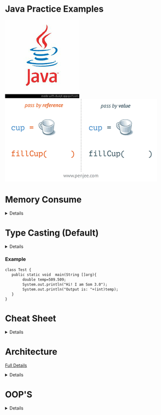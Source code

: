 
# Java Practice Examples
<p>
<img src="https://raw.githubusercontent.com/somerongit/somerongit/main/img/java-gif.gif">
<img src="https://raw.githubusercontent.com/somerongit/somerongit/main/img/java%20refernce.gif">
</p>

# Memory Consume
<details>
<h3> boolean -> 1 bit </h3>
<h3>  byte -> 1 byte </h3>
<h3>  char -> 2 byte </h3>
<h3>  short -> 2 byte </h3>
<h3>  int -> 4 byte </h3>
<h3>  float -> 4 byte </h3>
<h3>  double -> 8 byte </h3>
<h3>  long -> 8 byte </h3>
</details>

# Type Casting (Default)
<details>
<h3>  byte -> char</h3>
<h3>  short -> byte,char</h3>
<h3>  char -> byte,short</h3>
<h3>  int -> byte,short,char</h3>
<h3>  long -> byte,short,char,int</h3>
<h3>  float -> byte,short,char,int,long</h3>
<h3>  double -> byte,short,char,int,long,float </h3>
</details>

### Example

```
class Test { 
   public static void  main(String []arg){
        double temp=509.509;
        System.out.println("Hi! I am Som 3.0");
        System.out.println("Output is: "+(int)temp);
   }
}
```
# Cheat Sheet 
<details>
<img src="https://raw.githubusercontent.com/somerongit/somerongit/main/img/java-cheat-sheet.jpg">
</details>

# Architecture
  <a href="https://github.com/somerongit/java-cheat-sheet/blob/master/README.md">Full Details</a>
<details>
<img src="https://raw.githubusercontent.com/somerongit/java-cheat-sheet/master/images/java-write-once-run-anywhere.png">
</details>

# OOP'S

<details>
<h3>Class</h3>
<p>Class is the collection of Objects</p>
<p>Class is not a real world entity; It is just a template or blueprint or prototype</p>
<p>Class DOSN'T occupy Memory</p>
<h4>Syntax</h4>
```
access_modifiers Class ClassName {
	methods,
	constructors,
	fileds,
	blocks,
	nested Class,
}
```
<p>access_modifiers: default, public, private, protected
<h4>Real World Example:<h4>
<p>Animals, Birds, Vehicles</p>
<h3>Object and Methods</h3>
<h4>Object</h4>
<p>Object is an instance of class</p>
<p>Object is real world entity</p>
<p>Object occupies memory</p>
<h5>Consists Of<h5>
<p>Indentity: Name</p>
<p>State and Attributes: Color, Age</p>
<p>Behavior: Run, Eat, Sleep</p>
<h5>Create Object</h5>
<p>new=> NewKeyword obj1 = new NewKeyword();</p>
<p>newInstance=>
    ClassName object = ClassName.class.newInstance();  
or
ClassName object = (ClassName) Class.forName("fully qualified name of the class").newInstance();
</p>
<p>clone=>
CreateObject3 obj1 = new CreateObject3();
CreateObject3 obj2 = (CreateObject3) obj1.clone(); 
</p>
<p>factory</p>
<p>deserialization =>
String d = new String("Code Never Lie");
FileOutputStream f = new FileOutputStream("file.txt");
ObjectOutputStream oos = new ObjectOutputStream(f);
            oos.writeObject(d);
            oos.close();
            f.close();
</p>
<h4>Method Syntax</h4>
<p>access_modifiers return_type methodName(list_of_parameters){ block_code}</p>
<h4>Constructor</h4>
<p>Constructor name should be same as Class name
</p>
<p>Can not have any Return Type</p>
<h3>Inheritance</h3>
<p>It is inheriting the properties of parent 
class into child class</p>
<p>Inheritance is the procedure by which
one object acquires all the properties
 and behaviors of a parent object</p>
<h4>Types</h4>
<img src="https://raw.githubusercontent.com/somerongit/somerongit/main/img/java/types_of_inheritance.png">
<h3>Polymorphism</h3>

<img src="https://raw.githubusercontent.com/somerongit/somerongit/main/img/java/poly_java.jpg" wdith="50"><img src="https://raw.githubusercontent.com/somerongit/somerongit/main/img/java/poly2_java.png" wdith="50" >
<h3>Encapsulation</h3>
<p></p>
<h3>Abstraction</h3>
<p></p>
</details>
